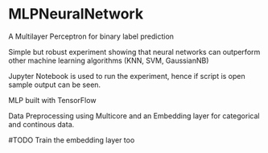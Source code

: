 # MLPNeuralNetwork
A Multilayer Perceptron for binary label prediction

Simple but robust experiment showing that neural networks can outperform
other machine learning algorithms (KNN, SVM, GaussianNB)

Jupyter Notebook is used to run the experiment, hence if script is open
sample output can be seen.

MLP built with TensorFlow

Data Preprocessing using Multicore and an Embedding layer for categorical
and continous data.

#TODO
Train the embedding layer too
